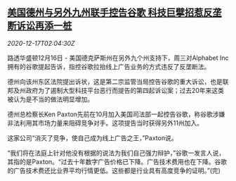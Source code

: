 <!--1608171794000-->
[美国德州与另外九州联手控告谷歌 科技巨擘招惹反垄断诉讼再添一桩](https://cn.reuters.com/article/us-tx-states-google-1217-idCNKBS28R061)
------

<div><i>2020-12-17T02:04:30Z</i></div><p>路透华盛顿12月16日 - 美国德克萨斯州在另外九个州支持下，周三对Alphabet Inc拥有的谷歌提起告诉，指控谷歌拉抬线上广告业务的方式违反了反垄断法。</p><p>德州向该州东区法院提出诉状，这是第二宗监管当局控告谷歌的重大诉讼，也是联邦及州政府为了遏制大型科技平台恶行而提告的第四起诉讼案；过去20年来这类被认为是不当的做法明显增加。</p><p>德州总检察长Ken Paxton先前在10月加入美国司法部一起控告谷歌，称谷歌涉嫌非法利用其市场力量来阻碍竞争对手。这项提告当时获得另外11州加入。</p><p>这家公司“消灭了竞争，使自己成为线上广告之王，”Paxton说。</p><p>“我们将在法庭上针对他没有根据的说法为我们自己强力辩护，”谷歌一发言人说，其指的是Paxton。“过去十年数字广告价格已下降。广告技术费用也在下降。谷歌的广告技术费还比业界平均行情更低。这些都是行业具有高度竞争的证明。”(完)</p>
